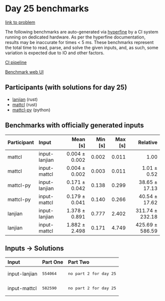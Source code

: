# Day 25 benchmarks

[link to problem](https://adventofcode.com/2023/day/25)

The following benchmarks are auto-generated via
[hyperfine](https://github.com/sharkdp/hyperfine) by a CI system running on
dedicated hardware. As per the hyperfine documentation, results may be
inaccurate for times < 5 ms. These benchmarks represent the total time to read,
parse, and solve the given inputs, and, as such, some variation is expected due
to IO and other factors.

[CI pipeline](http://ci.papercode.net:8080/teams/main/pipelines/aoc2023)

[Benchmark web UI](https://aoc.ancalagon.black)


## Participants (with solutions for day 25)

- [lanjian](https://github.com/lanjian/aoc-2023) (rust)
- [mattcl](https://github.com/mattcl/aoc2023) (rust)
- [mattcl-py](https://github.com/mattcl/aoc2023-py) (python)


## Benchmarks with officially generated inputs

| Participant | Input | Mean [s] | Min [s] | Max [s] | Relative |
|:---|:---|---:|---:|---:|---:|
| mattcl | input-lanjian | 0.004 ± 0.002 | 0.002 | 0.011 | 1.00 |
| mattcl | input-mattcl | 0.004 ± 0.002 | 0.003 | 0.011 | 1.01 ± 0.52 |
| mattcl-py | input-lanjian | 0.171 ± 0.042 | 0.138 | 0.299 | 38.65 ± 17.13 |
| mattcl-py | input-mattcl | 0.179 ± 0.041 | 0.140 | 0.266 | 40.54 ± 17.62 |
| lanjian | input-lanjian | 1.378 ± 0.891 | 0.777 | 2.402 | 311.74 ± 232.18 |
| lanjian | input-mattcl | 1.882 ± 2.498 | 0.171 | 4.749 | 425.69 ± 586.59 |


## Inputs -> Solutions

| Input | Part One | Part Two |
|:---|:---|:---|
|input-lanjian|<pre>554064</pre>|<pre>no part 2 for day 25</pre>|
|input-mattcl|<pre>582590</pre>|<pre>no part 2 for day 25</pre>|